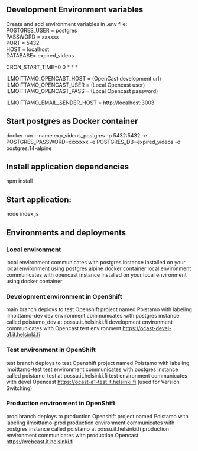 ## Development Environment variables
Create and add environment variables in .env file:  
POSTGRES_USER = postgres  
PASSWORD = xxxxxx  
PORT = 5432  
HOST = localhost  
DATABASE= expired_videos

CRON_START_TIME=0 0 * * *

ILMOITTAMO_OPENCAST_HOST = (OpenCast development url)  
ILMOITTAMO_OPENCAST_USER = (Local Opencast user)  
ILMOITTAMO_OPENCAST_PASS = (Local Opencast password)  

ILMOITTAMO_EMAIL_SENDER_HOST = http://localhost:3003

## Start postgres as Docker container
docker run --name exp_videos_postgres -p 5432:5432 -e POSTGRES_PASSWORD=xxxxxxx -e POSTGRES_DB=expired_videos -d postgres:14-alpine

## Install application dependencies
npm install

## Start application:
node index.js

## Environments and deployments
### Local environment 
local environment communicates with postgres instance installed on your local environment using postgres alpine docker container 
local environment communicates with opencast instance installed on your local environment using docker container

### Development environment in OpenShift
main branch deploys to test Openshift project named Poistamo with labeling ilmoittamo-dev
dev environment communicates with postgres instance called poistamo_dev at possu.it.helsinki.fi
development environment communicates with Opencast test environment https://ocast-devel-a1.it.helsinki.fi

### Test environment in OpenShift
test branch deploys to test Openshift project named Poistamo with labeling imoittamo-test
test environment communicates with postgres instance called poistamo_test at possu.it.helsinki.fi
test environment communicates with devel Opencast https://ocast-a1-test.it.helsinki.fi (used for Version Switching)

### Production environment in OpenShift
prod branch deploys to production Openshift project named Poistamo with labeling ilmoittamo-prod
production environment communicates with postgres instance called poistamo at possu.it.helsinki.fi
production environment communicates with production Opencast https://webcast.it.helsinki.fi
